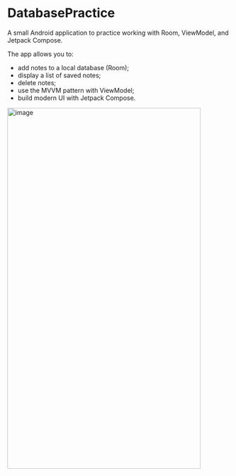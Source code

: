 ﻿# DatabasePractice

A small Android application to practice working with Room, ViewModel, and Jetpack Compose.

The app allows you to:
- add notes to a local database (Room);
- display a list of saved notes;
- delete notes;
- use the MVVM pattern with ViewModel;
- build modern UI with Jetpack Compose.

<img width="436" height="814" alt="image" src="https://github.com/user-attachments/assets/30919b5b-9421-40bb-a693-a718d88e8c6d" />
